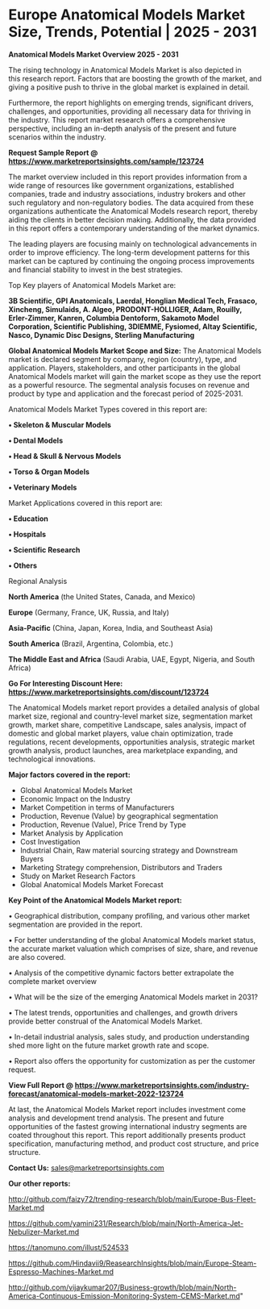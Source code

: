 # Europe Anatomical Models Market Size, Trends, Potential | 2025 - 2031

<Strong> Anatomical Models Market Overview 2025 - 2031</strong>

The rising technology in Anatomical Models Market is also depicted in this research report. Factors that are boosting the growth of the market, and giving a positive push to thrive in the global market is explained in detail.

Furthermore, the report highlights on emerging trends, significant drivers, challenges, and opportunities, providing all necessary data for thriving in the industry. This report market research offers a comprehensive perspective, including an in-depth analysis of the present and future scenarios within the industry.

<strong>Request Sample Report @ <a href=https://www.marketreportsinsights.com/sample/123724>https://www.marketreportsinsights.com/sample/123724</a></strong>

The market overview included in this report provides information from a wide range of resources like government organizations, established companies, trade and industry associations, industry brokers and other such regulatory and non-regulatory bodies. The data acquired from these organizations authenticate the Anatomical Models research report, thereby aiding the clients in better decision making. Additionally, the data provided in this report offers a contemporary understanding of the market dynamics.

The leading players are focusing mainly on technological advancements in order to improve efficiency. The long-term development patterns for this market can be captured by continuing the ongoing process improvements and financial stability to invest in the best strategies.

Top Key players of Anatomical Models Market are:

<strong>3B Scientific, GPI Anatomicals, Laerdal, Honglian Medical Tech, Frasaco, Xincheng, Simulaids, A. Algeo, PRODONT-HOLLIGER, Adam, Rouilly, Erler-Zimmer, Kanren, Columbia Dentoform, Sakamoto Model Corporation, Scientific Publishing, 3DIEMME, Fysiomed, Altay Scientific, Nasco, Dynamic Disc Designs, Sterling Manufacturing</strong>

<strong><b>Global Anatomical Models Market Scope and Size:</b></strong>
The Anatomical Models market is declared segment by company, region (country), type, and application. Players, stakeholders, and other participants in the global Anatomical Models market will gain the market scope as they use the report as a powerful resource. The segmental analysis focuses on revenue and product by type and application and the forecast period of 2025-2031.

Anatomical Models Market Types covered in this report are:

<strong>• Skeleton & Muscular Models

• Dental Models

• Head & Skull & Nervous Models

• Torso & Organ Models

• Veterinary Models</strong>

Market Applications covered in this report are:

<strong>• Education

• Hospitals

• Scientific Research

• Others</strong> 

Regional Analysis

<strong>North America</strong> (the United States, Canada, and Mexico)

<strong>Europe</strong> (Germany, France, UK, Russia, and Italy)

<strong>Asia-Pacific</strong> (China, Japan, Korea, India, and Southeast Asia)

<strong>South America</strong> (Brazil, Argentina, Colombia, etc.)

<strong>The Middle East and Africa</strong> (Saudi Arabia, UAE, Egypt, Nigeria, and South Africa)

<strong>Go For Interesting Discount Here: <a href=https://www.marketreportsinsights.com/discount/123724>https://www.marketreportsinsights.com/discount/123724</a></strong>

The Anatomical Models market report provides a detailed analysis of global market size, regional and country-level market size, segmentation market growth, market share, competitive Landscape, sales analysis, impact of domestic and global market players, value chain optimization, trade regulations, recent developments, opportunities analysis, strategic market growth analysis, product launches, area marketplace expanding, and technological innovations.

<strong><b>Major factors covered in the report:</b></strong>
<ul>
  <li>Global Anatomical Models Market </li>
  <li>Economic Impact on the Industry</li>
  <li>Market Competition in terms of Manufacturers</li>
  <li>Production, Revenue (Value) by geographical segmentation</li>
  <li>Production, Revenue (Value), Price Trend by Type</li>
  <li>Market Analysis by Application</li>
  <li>Cost Investigation</li>
  <li>Industrial Chain, Raw material sourcing strategy and Downstream Buyers</li>
  <li>Marketing Strategy comprehension, Distributors and Traders</li>
  <li>Study on Market Research Factors</li>
  <li>Global Anatomical Models Market Forecast</li>
</ul>

<strong><b>Key Point of the Anatomical Models Market report:</b></strong>

• Geographical distribution, company profiling, and various other market segmentation are provided in the report.

• For better understanding of the global Anatomical Models market status, the accurate market valuation which comprises of size, share, and revenue are also covered.

• Analysis of the competitive dynamic factors better extrapolate the complete market overview

• What will be the size of the emerging Anatomical Models market in 2031?

• The latest trends, opportunities and challenges, and growth drivers provide better construal of the Anatomical Models Market.

• In-detail industrial analysis, sales study, and production understanding shed more light on the future market growth rate and scope.

• Report also offers the opportunity for customization as per the customer request.

<strong><b>View Full Report @ <a href=https://www.marketreportsinsights.com/industry-forecast/anatomical-models-market-2022-123724>https://www.marketreportsinsights.com/industry-forecast/anatomical-models-market-2022-123724</a></b></strong>


At last, the Anatomical Models Market report includes investment come analysis and development trend analysis. The present and future opportunities of the fastest growing international industry segments are coated throughout this report. This report additionally presents product specification, manufacturing method, and product cost structure, and price structure.

<strong>Contact Us:</strong>
sales@marketreportsinsights.com

<strong>Our other reports:</strong>

<a href=http://github.com/faizy72/trending-research/blob/main/Europe-Bus-Fleet-Market.md>http://github.com/faizy72/trending-research/blob/main/Europe-Bus-Fleet-Market.md</a>

<a href=https://github.com/yamini231/Research/blob/main/North-America-Jet-Nebulizer-Market.md>https://github.com/yamini231/Research/blob/main/North-America-Jet-Nebulizer-Market.md</a>

<a href=https://tanomuno.com/illust/524533>https://tanomuno.com/illust/524533</a>

<a href=https://github.com/Hindavii9/ReasearchInsights/blob/main/Europe-Steam-Espresso-Machines-Market.md>https://github.com/Hindavii9/ReasearchInsights/blob/main/Europe-Steam-Espresso-Machines-Market.md</a>

<a href=http://github.com/vijaykumar207/Business-growth/blob/main/North-America-Continuous-Emission-Monitoring-System-CEMS-Market.md>http://github.com/vijaykumar207/Business-growth/blob/main/North-America-Continuous-Emission-Monitoring-System-CEMS-Market.md</a>"
